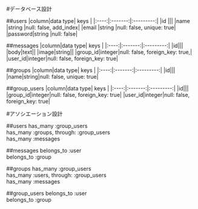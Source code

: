#データベース設計

##users
|column|data type|    keys   |
|:----:|:-------:|:---------:|
|id    |||
|name  |string   |null: false, add_index|
|email |string   |null: false, unique: true|
|password|string |null: false|

##messages
|column|data type|    keys   |
|:----:|:-------:|:---------:|
|id|||
|body|text||
|image|string||
|group_id|integer|null: false, foreign_key: true,|
|user_id|integer|null: false, foreign_key: true|


##groups
|column|data type|    keys   |
|:----:|:-------:|:---------:|
|id|||
|name|string|null: false, unique: true|

##group_users
|column|data type|    keys   |
|:----:|:-------:|:---------:|
|id|||
|group_id|integer|null: false, foreign_key: true|
|user_id|integer|null: false, foreign_key: true|


#アソシエーション設計

##users
has_many :group_users  
has_many :groups, through: :group_users  
has_many :messages  

##messages
belongs_to :user  
belongs_to :group

##groups 
has_many :group_users  
has_many :users, through: :group_users  
has_many :messages

##group_users
belongs_to :user  
belongs_to :group